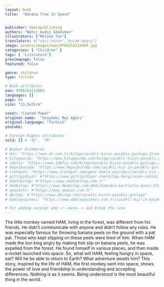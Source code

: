 ```yaml
---
layout: book
title:  "Banana Tree In Space"


publisher: damlapublishing
authors: "Nehir Aydın Gökduman"
illustrators: ["Melike Tan"]
translators: #["naci-turan","burak-dogru"]
image: assets/images/ean/9786254115004.jpg
categories: [ "Children" ]
tags: [ "Literature"]
previewpage: false
featured: false

genre: children
type: fiction

# Book attributes
ean: 9786254115004
languages: []
page: 60
size: "13,5x21cm"

cover: "Coated Paper"
original-name:  "Uzaydaki Muz Ağacı"
original-language: "Turkish"
youtube:

# Foreign Rights attributes
sold: [] # 'AZ', 'TR'

# Buyout Ecommerce
# dnr: "https://www.dr.com.tr/kitap/sacakli-kizin-pasakli-gunlugu-2/cocuk-ve-genclik/genclik-10-yas/roman-oyku/urunno=0001893059001"
# kitapyurdu: "https://www.kitapyurdu.com/kitap/sacakli-kizin-pasakli-gunlugu-2-/560122.html&filter_name=Sa%C3%A7akl%C4%B1+K%C4%B1z%27%C4%B1n+Pasakl%C4%B1+G%C3%BCnl%C3%BC%C4%9F%C3%BC+2"
# idefix: "https://www.idefix.com/kitap/sacakli-kizin-pasakli-gunlugu-2/cocuk-ve-genclik/genclik-10-yas/roman-oyku/urunno=0001893059001"
# hepsiburada: "https://www.hepsiburada.com/sacakli-kiz-in-pasakli-gunlugu-2-damla-yayinevi-p-HBV000012ER86"
# trendyol: "https://www.trendyol.com/genc-damla-yayinevi/sacakli-kiz-in-pasakli-gunlugu-2-p-54825777"
# gittigidiyor: #"https://www.gittigidiyor.com/kitap-dergi/ezan-sehidi-adnan-menderes_pdp_732728793"
# odatvkitap: #"https://www.odatvkitap.com.tr"
# bkmkitap: #"https://www.bkmkitap.com/abdulhamidin-kurtlarla-dansi-578226"
# amazontr: #"https://www.amazon.com.tr"
# dkitap: #"https://www.dkitap.com/sacakli-kizin-pasakli-gunlugu"
# damlayayinevi: "https://www.damlayayinevi.com.tr/sacakli-kiz-in-pasakli-gunlugu-2-bu-iste-bi-terslik-var"

# For adding excerpt add <!--more--> and break the line
---
```

The little monkey named HAM, living in the forest, was different from his friends. He
didn’t communicate with anyone and didn’t follow any rules. He was especially famous
for throwing banana peels on the ground with a pat pat. Those who kept slipping on
these peels were tired of him. When HAM made the lion king angry by making him slip
on banana peels, he was expelled from the forest. He found himself in various places,
and then inside a rocket launched into space. So, what will HAM, feeling hungry in
space, eat? Will he be able to return to Earth? What adventure awaits him? This story,
inspired by the life of HAM, the first monkey sent into space, shows the power of love
and friendship in understanding and accepting differences. Nothing is as it seems.
Being understood is the most beautiful thing in the world.
<!--more--> 

